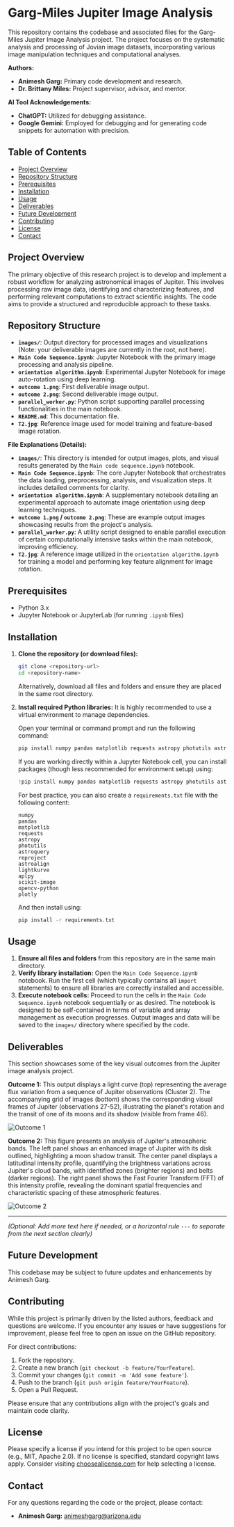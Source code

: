 # Garg-Miles Jupiter Image Analysis

This repository contains the codebase and associated files for the Garg-Miles Jupiter Image Analysis project. The project focuses on the systematic analysis and processing of Jovian image datasets, incorporating various image manipulation techniques and computational analyses.

**Authors:**

* **Animesh Garg:** Primary code development and research.
* **Dr. Brittany Miles:** Project supervisor, advisor, and mentor.

**AI Tool Acknowledgements:**

* **ChatGPT:** Utilized for debugging assistance.
* **Google Gemini:** Employed for debugging and for generating code snippets for automation with precision.

## Table of Contents

* [Project Overview](#project-overview)
* [Repository Structure](#repository-structure)
* [Prerequisites](#prerequisites)
* [Installation](#installation)
* [Usage](#usage)
* [Deliverables](#deliverables)
* [Future Development](#future-development)
* [Contributing](#contributing)
* [License](#license)
* [Contact](#contact)

## Project Overview

The primary objective of this research project is to develop and implement a robust workflow for analyzing astronomical images of Jupiter. This involves processing raw image data, identifying and characterizing features, and performing relevant computations to extract scientific insights. The code aims to provide a structured and reproducible approach to these tasks.

## Repository Structure

* **`images/`**: Output directory for processed images and visualizations (Note: your deliverable images are currently in the root, not here).
* **`Main Code Sequence.ipynb`**: Jupyter Notebook with the primary image processing and analysis pipeline.
* **`orientation algorithm.ipynb`**: Experimental Jupyter Notebook for image auto-rotation using deep learning.
* **`outcome 1.png`**: First deliverable image output.
* **`outcome 2.png`**: Second deliverable image output.
* **`parallel_worker.py`**: Python script supporting parallel processing functionalities in the main notebook.
* **`README.md`**: This documentation file.
* **`T2.jpg`**: Reference image used for model training and feature-based image rotation.

**File Explanations (Details):**

* **`images/`**: This directory is intended for output images, plots, and visual results generated by the `Main code sequence.ipynb` notebook.
* **`Main Code Sequence.ipynb`**: The core Jupyter Notebook that orchestrates the data loading, preprocessing, analysis, and visualization steps. It includes detailed comments for clarity.
* **`orientation algorithm.ipynb`**: A supplementary notebook detailing an experimental approach to automate image orientation using deep learning techniques.
* **`outcome 1.png` / `outcome 2.png`**: These are example output images showcasing results from the project's analysis.
* **`parallel_worker.py`**: A utility script designed to enable parallel execution of certain computationally intensive tasks within the main notebook, improving efficiency.
* **`T2.jpg`**: A reference image utilized in the `orientation algorithm.ipynb` for training a model and performing key feature alignment for image rotation.

## Prerequisites

* Python 3.x
* Jupyter Notebook or JupyterLab (for running `.ipynb` files)

## Installation

1.  **Clone the repository (or download files):**
    ```bash
    git clone <repository-url>
    cd <repository-name>
    ```
    Alternatively, download all files and folders and ensure they are placed in the same root directory.

2.  **Install required Python libraries:**
    It is highly recommended to use a virtual environment to manage dependencies.

    Open your terminal or command prompt and run the following command:
    ```bash
    pip install numpy pandas matplotlib requests astropy photutils astroquery reproject astroalign lightkurve aplpy scikit-image opencv-python plotly
    ```
    If you are working directly within a Jupyter Notebook cell, you can install packages (though less recommended for environment setup) using:
    ```python
    !pip install numpy pandas matplotlib requests astropy photutils astroquery reproject astroalign lightkurve aplpy scikit-image opencv-python plotly
    ```

    For best practice, you can also create a `requirements.txt` file with the following content:
    ```
    numpy
    pandas
    matplotlib
    requests
    astropy
    photutils
    astroquery
    reproject
    astroalign
    lightkurve
    aplpy
    scikit-image
    opencv-python
    plotly
    ```
    And then install using:
    ```bash
    pip install -r requirements.txt
    ```

## Usage

1.  **Ensure all files and folders** from this repository are in the same main directory.
2.  **Verify library installation:** Open the `Main Code Sequence.ipynb` notebook. Run the first cell (which typically contains all `import` statements) to ensure all libraries are correctly installed and accessible.
3.  **Execute notebook cells:** Proceed to run the cells in the `Main Code Sequence.ipynb` notebook sequentially or as desired. The notebook is designed to be self-contained in terms of variable and array management as execution progresses. Output images and data will be saved to the `images/` directory where specified by the code.

## Deliverables

This section showcases some of the key visual outcomes from the Jupiter image analysis project.

**Outcome 1:**
This output displays a light curve (top) representing the average flux variation from a sequence of Jupiter observations (Cluster 2). The accompanying grid of images (bottom) shows the corresponding visual frames of Jupiter (observations 27-52), illustrating the planet's rotation and the transit of one of its moons and its shadow (visible from frame 46).

![Outcome 1](outcome%201.png)

**Outcome 2:**
This figure presents an analysis of Jupiter's atmospheric bands. The left panel shows an enhanced image of Jupiter with its disk outlined, highlighting a moon shadow transit. The center panel displays a latitudinal intensity profile, quantifying the brightness variations across Jupiter's cloud bands, with identified zones (brighter regions) and belts (darker regions). The right panel shows the Fast Fourier Transform (FFT) of this intensity profile, revealing the dominant spatial frequencies and characteristic spacing of these atmospheric features.

![Outcome 2](outcome%202.png)

---
*(Optional: Add more text here if needed, or a horizontal rule `---` to separate from the next section clearly)*

## Future Development

This codebase may be subject to future updates and enhancements by Animesh Garg.

## Contributing

While this project is primarily driven by the listed authors, feedback and questions are welcome. If you encounter any issues or have suggestions for improvement, please feel free to open an issue on the GitHub repository.

For direct contributions:

1.  Fork the repository.
2.  Create a new branch (`git checkout -b feature/YourFeature`).
3.  Commit your changes (`git commit -m 'Add some feature'`).
4.  Push to the branch (`git push origin feature/YourFeature`).
5.  Open a Pull Request.

Please ensure that any contributions align with the project's goals and maintain code clarity.

## License

Please specify a license if you intend for this project to be open source (e.g., MIT, Apache 2.0). If no license is specified, standard copyright laws apply. Consider visiting [choosealicense.com](https://choosealicense.com/) for help selecting a license.

## Contact

For any questions regarding the code or the project, please contact:

* **Animesh Garg:** [animeshgarg@arizona.edu](mailto:animeshgarg@arizona.edu)